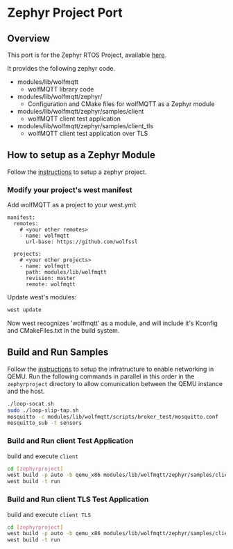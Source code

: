 Zephyr Project Port
===================

## Overview

This port is for the Zephyr RTOS Project, available [here](https://www.zephyrproject.org/).


It provides the following zephyr code.

- modules/lib/wolfmqtt
    - wolfMQTT library code
- modules/lib/wolfmqtt/zephyr/
    - Configuration and CMake files for wolfMQTT as a Zephyr module
- modules/lib/wolfmqtt/zephyr/samples/client
    - wolfMQTT client test application
- modules/lib/wolfmqtt/zephyr/samples/client_tls
    - wolfMQTT client test application over TLS

## How to setup as a Zephyr Module

Follow the [instructions](https://docs.zephyrproject.org/latest/develop/getting_started/index.html) to setup a zephyr project.

### Modify your project's west manifest

Add wolfMQTT as a project to your west.yml:
```
manifest:
  remotes:
    # <your other remotes>
    - name: wolfmqtt
      url-base: https://github.com/wolfssl

  projects:
    # <your other projects>
    - name: wolfmqtt
      path: modules/lib/wolfmqtt
      revision: master
      remote: wolfmqtt
```

Update west's modules:

```bash
west update
```

Now west recognizes 'wolfmqtt' as a module, and will include it's Kconfig and
CMakeFiles.txt in the build system.

## Build and Run Samples

Follow the [instructions](https://docs.zephyrproject.org/latest/connectivity/networking/qemu_setup.html) to setup the infratructure to enable networking in QEMU. Run the following commands in parallel in this order in the `zephyrproject` directory to allow comunication between the QEMU instance and the host.

```bash
./loop-socat.sh
sudo ./loop-slip-tap.sh
mosquitto -c modules/lib/wolfmqtt/scripts/broker_test/mosquitto.conf
mosquitto_sub -t sensors
```

### Build and Run client Test Application

build and execute `client`

```bash
cd [zephyrproject]
west build -p auto -b qemu_x86 modules/lib/wolfmqtt/zephyr/samples/client
west build -t run
```

### Build and Run client TLS Test Application

build and execute `client TLS`

```bash
cd [zephyrproject]
west build -p auto -b qemu_x86 modules/lib/wolfmqtt/zephyr/samples/client_tls
west build -t run
```

